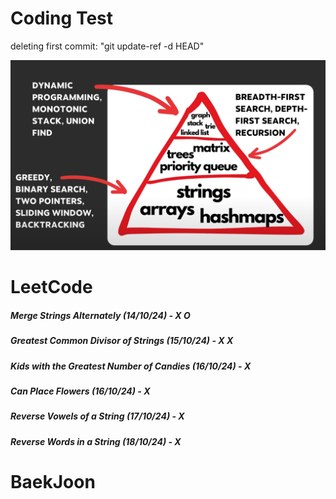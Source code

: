 # Coding Test

deleting first commit: "git update-ref -d HEAD"


![Image](image.png)

# LeetCode
##### Merge Strings Alternately (14/10/24) - X O
##### Greatest Common Divisor of Strings (15/10/24) - X X
##### Kids with the Greatest Number of Candies (16/10/24) - X
##### Can Place Flowers (16/10/24) - X
##### Reverse Vowels of a String (17/10/24) - X
##### Reverse Words in a String (18/10/24) - X
# BaekJoon 
##### 

